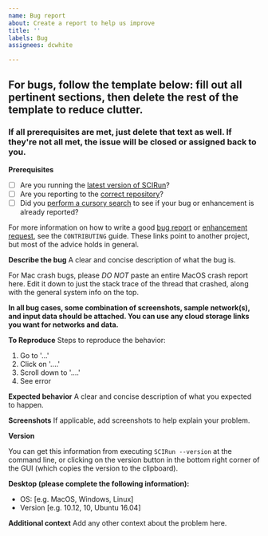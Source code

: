 ```yaml
---
name: Bug report
about: Create a report to help us improve
title: ''
labels: Bug
assignees: dcwhite

---
```


## For bugs, follow the template below: fill out all pertinent sections, then delete the rest of the template to reduce clutter. 
### If all prerequisites are met, just delete that text as well. If they're not all met, the issue will be closed or assigned back to you.

**Prerequisites**

* [ ] Are you running the [latest version of SCIRun](https://github.com/SCIInstitute/SCIRun/releases)?
* [ ] Are you reporting to the [correct repository](https://github.com/SCIInstitute/SCIRun)?
* [ ] Did you [perform a cursory search](https://github.com/SCIInstitute/SCIRun/issues) to see if your bug or enhancement is already reported?

For more information on how to write a good [bug report](https://github.com/atom/atom/blob/master/CONTRIBUTING.md#how-do-i-submit-a-good-bug-report) or [enhancement request](https://github.com/atom/atom/blob/master/CONTRIBUTING.md#how-do-i-submit-a-good-enhancement-suggestion), see the `CONTRIBUTING` guide. These links point to another project, but most of the advice holds in general.

**Describe the bug**
A clear and concise description of what the bug is.

For Mac crash bugs, please *DO NOT* paste an entire MacOS crash report here. Edit it down to just the stack trace of the thread that crashed, along with the general system info on the top.

**In all bug cases, some combination of screenshots, sample network(s), and input data should be attached. You can use any cloud storage links you want for networks and data.**

**To Reproduce**
Steps to reproduce the behavior:
1. Go to '...'
2. Click on '....'
3. Scroll down to '....'
4. See error

**Expected behavior**
A clear and concise description of what you expected to happen.

**Screenshots**
If applicable, add screenshots to help explain your problem.

**Version**

You can get this information from executing `SCIRun --version` at the command line, or clicking on the version button in the bottom right corner of the GUI (which copies the version to the clipboard). 

**Desktop (please complete the following information):**
 - OS: [e.g. MacOS, Windows, Linux]
 - Version [e.g. 10.12, 10, Ubuntu 16.04]

**Additional context**
Add any other context about the problem here.

